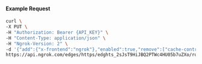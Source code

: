 <!-- Code generated for API Clients. DO NOT EDIT. -->

#### Example Request

```bash
curl \
-X PUT \
-H "Authorization: Bearer {API_KEY}" \
-H "Content-Type: application/json" \
-H "Ngrok-Version: 2" \
-d '{"add":{"x-frontend":"ngrok"},"enabled":true,"remove":["cache-control"]}' \
https://api.ngrok.com/edges/https/edghts_2sJsT9HiJBQ2PTWc4HU05b7uZXo/routes/edghtsrt_2sJsT9Ks0lsuOUsvpRbhhhTMf0W/request_headers
```
